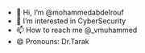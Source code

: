 - 👋 Hi, I’m @mohammedabdelrouf
- 👀 I’m interested in CyberSecurity 
- 📫 How to reach me @_vmuhammed
- 😄 Pronouns: Dr.Tarak

<!---
mohammedabdelrouf/mohammedabdelrouf is a ✨ special ✨ repository because its `README.md` (this file) appears on your GitHub profile.
You can click the Preview link to take a look at your changes.
--->
